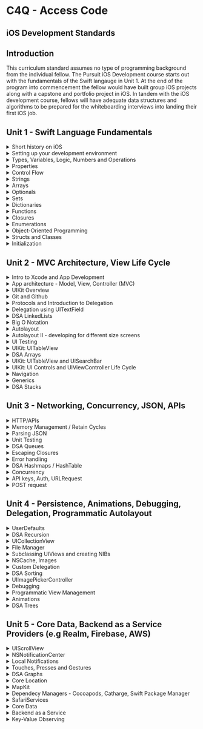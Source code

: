 # C4Q - Access Code 
## iOS Development Standards 

## Introduction 

This curriculum standard assumes no type of programming background from the individual fellow. The Pursuit iOS Development course starts out with the fundamentals of the Swift langauge in Unit 1. At the end of the program into commencement the fellow would have built group iOS projects along with a capstone and portfolio project in iOS. In tandem with the iOS development course, fellows will have adequate data structures and algorithms to be prepared for the whiteboarding interviews into landing their first iOS job.  

## Unit 1  - Swift Language Fundamentals

<details>
<summary>Short history on iOS</summary>
<p>In this course we will be building iOS apps using the Swift programming language. Prior to Swift being introduced by Apple in 2014, Objective-C was the primary language for writing macOS and iOS apps.</p>
<ul>
<li>Brief history about Apple</li>
<li>Brief history about Next</li>
<li>History of the iPhone and the iOS SDK</li> 
<li>Objective-C to Swift evolution</li>
</details>

<details>
<summary>Setting up your development environment</summary>
<p>Tools we use in iOS Development</p>
<ul>
<li>Setting up Xcode</li>
<li>Getting familiar with the Xcode environment </li>
<li>Exposure to some basic Terminal commands</li>
<li>Short introduciton to Github</li>
</ul>  
</details>

<details>
<summary>Types, Variables, Logic, Numbers and Operations</summary>
<p>To understand and differentiate among types of data, define constants and variables, print variables to the console using string interpolation, and to solve basic logic questions. 

To be able to differentiate between number types (e.g Int vs Float), solve problems using integer operations, and apply newly learned information about numbers to conditionals.

Swift provides its own versions of all fundamental C and Objective-C types including the following:
</p>

<ul>
<li>Int</li>
<li>Double and Float</li>
<li>Bool</li>
<li>String</li>
</ul>
</details>

<details>
<summary>Properties</summary>
<p>Understand how properties associate values with a particular class, structure or enumeration. Create and use stored properties. Create and use computed properties. Know the following: </p>
<ul>
<li>Stored Properties</li> 
<li>Lazy Stored Property</li> 
<li>Computed Properties: setter and getter</li>
<li>Read-Only Computed Properties</li>
<li>Property Observers: willSet, didSet</li>
<li>Type Properties</li>
</details>

<details>
<summary>Control Flow</summary>
<p>To understand and determine types of loops and how to use them.</p>
<ul>
<li>for-in</li>
<li>while</li>
<li>repeat-while</li>
<li>if-else</li>
<li>switch</li>
</details>

<details>
<summary>Strings</summary>
<p>To be able to use the fundamental data type String, by performing operations like concatenation & character printing, and to be able to understand what Unicode is and how to print and manipulate Unicode Characters.

Be able to perform the following operations: 
</p>
<ul> 
<li>Working with Characters</li>
<li>Accessing String elements</li>
<li>Concatenating Strings and Characters</li>
<li>String Interpolation</li>
<li>Comparing Strings</li>
<li>Creating a String from a File or URL</li>
<li>Writing to a File or URL</li>
</ul>
</details>

<details>
<summary>Arrays</summary>
<p>To understand the Array data structure. Know that Arrays stores values of the same type in an ordered list. Understand the following:</p>
<ul>
<li>access and modify arrays</li>
<li>iterate through arrays</li>
<li>use common array methods, append(), remove()</li>
</ul>
</details>

<details>
<summary>Optionals</summary>
<p>To understand the purpose of optionals in validating if there is a value present or not. Learn how to declare, unwrap, bind and chain optionals. To understand how optionals contribute to the writing of idiomatic Swift.</p>
<ul>
<li>nil</li>
<li>Force Unwrapping</li>
<li>Optional Binding</li>
<li>Implicitly Unwrapped Optionals</li>
</ul>
</details>

<details>
<summary>Sets</summary>
<p>Understand the difference between and Array and Set. Sets stores distinct values of the same type in a collection with no defined ordering. A Set also ensures that an item is unique in the Set.</p>
</details>

<details>
<summary>Dictionaries</summary>
<p>Declare and use Dictionaries. Understand common uses of Dictionaries. Contrast and compare Dictionaries with Arrays. Understand that a dictionary stores assoications between keys of the same type and values of the same type in a collections with no defining ordering.</p>
</details>

<details>
<summary>Functions</summary>
<p>Understand how functions enable us to call a block of reusable code. Define and call functions. Understand the components of a function signature.</p> 
</details>

<details>
<summary>Closures</summary>
<p>To understand the purpose of using closures. Recognize that a function is a type of closure. Understand closure syntax. Solve problems by using functions that take a closure as an argument. Understand that closures can capture and store references to any constants and variables from the context in which they are defined.</p>
</details>

<details>
<summary>Enumerations</summary>
Understand the usefulness of using enumerations to group common types for a group of related values. Create enumerations with different types of raw and associated values.</p>
</details>

<details>
<summary>Object-Oriented Programming</summary>
<p>Understand the principles of Object Oriented Programming.</p>
<ul>
<li>encapsulation</li>
<li>polymorphism</li>
<li>inheritance</li>
</ul>
</details>

<details>
<summary>Structs and Classes</summary>
<p>Understand the difference between structs and classes. Create and initialize structs and classes. Understand when to use a struct or a class. Understand that structs are value types and classes are reference types.</p>
</details>

<details>
<summary>Initialization</summary>
<p>Understand the process the initialization does in preparing an instance of a class, structure or enumeration for use.</p>
<ul>
<li>Customizing Initialization</li>
<li>Default Initializers</li>
<li>Class Inheritance and Initialization</li>
<li>Required Initializers</li>
</ul>
</details>

## Unit 2 - MVC Architecture, View Life Cycle

<details>
<summary>Intro to Xcode and App Development</summary>
<p>At the end of this lesson the fellow will be able to navigate Xcode and now the following: </p> 
<ul>
<li>Project Navigator</li>
<li>Debug area</li>
<li>Assistant editor</li>
<li>Version editor</li>
</ul> 
</details>

<details>
<summary>App architecture - Model, View, Controller (MVC)</summary>
<p>Understand how to use MVC pattern to design an iOS app. Understand that MVC is a very common app architecture but there are other options used by the industry, e.g MVVM. MVC is heavily used by Apple.

Components of MVC: 
</p>

<ul>
<li>Model: the data needed by your app</li>
<li>View: visual aspects of the user interface</li>
<li>Controller: the messenger (glue) between the views and the models</li>
</ul>
</details>

<details>
<summary>UIKit Overview</summary>
<p>Understand that UIKit provides the graphical, event-driven user interface for iOS apps</p>
<ul>
<li>App development with UIKit</li>
<li>App Structure</li>
<li>User Interface: Views, Controls, View Controllers, View Layout, Animations, Haptics, Windows, Screens</li>
<li>User Interactions: Touches, Press, Gestures, Drag and Drop, Focus Interactions, Peek and Pop, Keyboards and Menus, Accessibility</li>
<li>Graphics, Drawing and Printing</li>
<li>Text</li>
</ul>
</details>

<details>
<summary>Git and Github</summary>
<p>Know the importance of using version control. Know how to create a git repository and execute basic git commands</p>
<ul>
<li>git init</li>
<li>git add <filename></li>
<li>git status</li>
<li>git push</li>
<li>git pull</li>
<li>git branch -a</li>
<li>git branch checkout <new-branch-name></li>
</ul> 
</details>

<details>
<summary>Protocols and Introduction to Delegation</summary>
<p>Introduction to the Protocol and the Delegation pattern in iOS. Use built in iOS Controls to explore Delegation.</p>
</details>

<details>
<summary>Delegation using UITextField</summary>
<p>Understand how to implement conformance to a Delegate</p>
</details>

<details>
<summary>DSA LinkedLists</summary>
<p>Be able to explain a LinkedList data structure and its runtime. Common operations: </p>
<ul>
<li>Access an element</li>
<ul>
<li>Runtime: O(n)</li>
</ul>
<li>Insert an element</li>
<ul>
<li>Runtime: O(1)</li>
</ul>
<li>Search for an element</li>
<ul>
<li>Runtime: O(n)</li>
</ul>
<li>Delete an element</li>
<ul>
<li>Runtime: O(1)</li>
</ul>
</ul>
</details>

<details>
<summary>Big O Notation</summary>
<p>Understand how Big O Notation is used to measure performance of an algorithm</p>
<ul>
<li>Constant: O(1)</li>
<li>Linear time: O(n)</li>
<li>Quadratic time: O(n^2)</li>
</ul>
<p>Other time complexities</p>
<ul>
<li>Logarithmic: O(log(n))</li>
<li>Linearithmic: O(n * log(n))</li>
<li>Exponential: O(2*n)</li>
<li>Factorial: O(n!)</li>
</ul>
</details>

<details>
<summary>Autolayout</summary>
<p>Understand the benefits of using Autolayout to layout the app's user interface. Common time complexities: </p>
</details>

<details>
<summary>Autolayout II - developing for different size screens</summary>
<p>Layout views to support all iOS devices including iPad</p>
</details>

<details>
<summary>UI Testing</summary>
<p>To know how to test an iOS app's user interface for expected behavior</p>
<ul>
<li>UI Element Queries</li>
<li>UI Elements</li>
<li>Application lifecycle</li>
<li>Screenshots</li>
<li>Device simulation</li>
</ul>
</details>

<details>
<summary>UIKit: UITableView</summary>
<p>Use UITableViews to display the data for your app arranged in rows. Be able to do the following: </p>
<ul>
<li>Provide the Table View data</li>
<li>Customize the Table View behavior</li>
<li>Configure the Table View</li>
<li>Creating Table View Cells</li> 
<li>Accessing Header and Footer Views</li>
<li>Accessing Cells and Sections</li> 
<li>Modifying Rows and Sections</li>
<li>Prefetching data</li>
</ul>
</details>

<details>
<summary>DSA Arrays</summary>
<p>Know the fundamental use of the Array data structure and its runtime.</p>
<ul>
<li>Access an element</li>
<ul>
<li>Runtime: O(1)</li>
</ul>
<li>Insert an element</li>
<ul>
<li>Runtime: O(n)</li>
</ul>
<li>Search for an element</li>
<ul>
<li>Runtime: O(n)</li>
</ul>
<li>Delete an element</li>
<ul>
<li>Runtime: O(n)</li>
</ul>
</ul>
<p>Common Multi-Dimensional Arrays</p>
<ul>
<li>Game boards: chess, checkers, bingo, sudoku...</li>
<li>Maps eg. lat, lon</li>
<li>Images (describing the x and y position of a point in the image)</li>
<li>Spreadsheets (uses rows and columns)</li>
<li>3D Animations</li>
</ul>
</details>

<details>
<summary>UIKit: UITableView and UISearchBar</summary>
<p>Integrate a UITableView with a UISearchBar to filter data in your app</p>
</details>

<details>
<summary>UIKit: UI Controls and UIViewController Life Cycle</summary>
<p>Know the UIViewController Life cycle: </p>
<ul>
<li>viewWillAppear</li>
<li>viewDidLoad</li>
<li>viewDidAppear</li>
<li>viewWillDisappear</li>
<li>viewDidDisappear</li>
</ul>
<p>Be familiar with the usage of the following UI Controls</p>
<ul>
<li>UIButton</li>
<li>UIDataPicker</li>
<li>UIPageControl</li>
<li>UISegmentedControl</li>
<li>UISlider</li>
<li>UIStepper</li>
<li>UISwitch</li>
</ul>
</details>

<details>
<summary>Navigation</summary>
<p>Be familiar with the various styles of navigation within an app.</p>
<ul>
<li>Hierarchical Navigation e.g Settings and Mail</li>
<li>Flat Navigation e.g the Music and App Store apps</li>
<li>Content-Driven or Experience-Driven Navigation e.g. games, books and other immersive apps</li>
</ul>
<p>Classes used for Navigation: </p>
<ul>
<li>UINavigationController</li>
<li>UITabBarController</li>
<li>UIPageViewController</li>
</ul>
</details>

<details>
<summary>Generics</summary>
<p>The importance of using Generics in making your objects more flexible for any type. Understand the problems Generics sort of to solve.</p>
<ul>
<li>Generic Functions</li>
<li>Generic Types</li>
<li>Extending a Generic Type</li>
<li>Associated Types</li>
</ul>
</details>

<details>
<summary>DSA Stacks</summary>
<p>Understand the use case and Stack data structure along with the runtime for various operations.</p>
<ul>
<li>Access an element</li>
<ul>
<li>Runtime: O(n)</li>
</ul>
<li>Insert an element</li>
<ul>
<li>Runtime: O(1)</li>
</ul>
<li>Search for an element</li>
<ul>
<li>Runtime: O(n)</li>
</ul>
<li>Delete an element</li>
<ul>
<li>Runtime: O(1)</li>
</ul>
</ul>
</details>


## Unit 3 - Networking, Concurrency, JSON, APIs

<details>
<summary>HTTP/APIs</summary>
<p>Here fellows will start making requests to the internet and web APIs. Fellows should have a basic understanding of how the internet works. The basic understanding concepts includes: </p>
<ul>
<li>Understand how the internet works</li>
<li>Know the following HTTP verbs: POST, GET, PUT, DELETE</li>
<li>Be familiar with response status codes: 100 -> 500</li>
<li>Understand what is a RESTFul API</li>
<li>Know how to use URLSession along with URLRequest to make requests to external web APIs</li>
</details>

<details>
<summary>Memory Management / Retain Cycles</summary>
<p>Understand how to break strong references in your code. Understand there are cases that ARC does not handle all the memory management of your app's needs</p>
</details>

<details>
<summary>Parsing JSON</summary>
<p>JSON is the popular format in which response data is retrieved from web request. Fellows will be exposed to the JSON format and perform various HTTP request to get back JSON data. </p>
<ul>
<li>Use JSONDecoder / JSONEncoder along with Codable to parse JSON data</li>
</ul>
</details>

<details>
<summary>Unit Testing</summary>
<p>Understand the importance of writing unit tests. Be familiar with XCTest.</p>
<ul>
<li>Test cases and Test methods</li>
<li>Test Assertions</li>
<li>Asynchronous Tests</li>
</details>

<details>
<summary>DSA Queues</summary>
<p>Understand the use cases and the Queue data structure.</p>
<p>Performance: </p>
<ul>
<li>Access an element</li>
<ul>
<li>Runtime: O(n)</li>
</ul>
<li>Insert an element</li>
<ul>
<li>Runtime: O(1)</li>
</ul>
<li>Search for an element</li>
<ul>
<li>Runtime: O(n)</li>
</ul>
<li>Delete an element</li>
<ul>
<li>Runtime: O(1)</li>
</ul>
</ul>
</details>

<details>
<summary>Escaping Closures</summary>
<p>Know why some clousures need to be marked escaping when passed as arguments. Most used examples of escaping closures happen when doing asynchronous network calls</p>
</details>

<details>
<summary>Error handling</summary>
<p>Know how to process, respond and recover from error conditions in your program.</p>
<ul>
<li>Propagating errors using throwing functions</li>
<li>Handling errors using do-catch</li>
<li>converting errors to optional values</li>
</details>

<details>
<summary>DSA Hashmaps / HashTable</summary>
<p>Understand the use cases of a HashMap and its runtime.</p>
<p>Performance: </p>
<ul>
<li>Access an element</li>
<ul>
<li>n/a</li>
</ul>
<li>Insert an element</li>
<ul>
<li>Runtime: O(n)</li>
</ul>
<li>Search for an element</li>
<ul>
<li>Runtime: O(n)</li>
</ul>
<li>Delete an element</li>
<ul>
<li>Runtime: O(n)</li>
</ul>
</ul>
</details>

<details>
<summary>Concurrency</summary>
<p>Know how concurrency is used on iOS to deliver an optimal experience for the user. Know the following terminalogy:</p>
<ul>
<li>Thread</li>
<li>Concurrent Operation</li>
<li>Task</li>
<li>Dispatch Queue</li>
<li>Grand Central Dispatch</li>
<li>Main Thread</li>
<li>Mutex</li>
<li>Program</li>
<li>Process</li>
<li>Run Loop</li>
<li>Semaphore</li>
<li>Task</li>
</details> 

<details>
<summary>API keys, Auth, URLRequest</summary>
<p>Know how to manage API keys and keeping them safe. Know Oauth 2.0 specs and why it's important in the authentication process</p>
</details>

<details>
<summary>POST request</summary>
<p>Be able to use URLRequest and URLSession to make a POST request to a Web API</p> 
</details>


## Unit 4 - Persistence, Animations, Debugging, Delegation, Programmatic Autolayout

<details>
<summary>UserDefaults</summary>
<p>Understand the UserDefaults is way to save / persist simple objects and not complex data sets.</p> 
</details>

<details>
<summary>DSA Recursion</summary>
<p>Understand how a function can call itself and deliver powerful solutions in problem solving</p>
<p>Be familiar with the fundamentals of a recursive function: </p>
<ul>
<li>A recursive call</li>
<li>A base case</li>
</ul> 
</details>

<details>
<summary>UICollectionView</summary>
<p>Understand how to use and customize UICollectionView and UICollectionViewFlowLayout</p>
</details>

<details>
<summary>File Manager</summary>
<p>Understand how to use FileManager and its role as the gateway to accessing the contents fo the file system. Know how to perform the following tasks using the FileManager:</p>
<ul>
<li>Accessing user directories</li>
<li>Location system directories, e.g the documents directory to save app data</li>
<li>Discovery directory contents</li>
<li>Creating and deleting items</li> 
<li>Moving and copying items</li> 
</ul>
</details>

<details>
<summary>Subclassing UIViews and creating NIBs</summary>
<p>Understand how to customizing UIView to deliver unique user interfaces.</p> 
<ul>
<li>Subclass UIView</li>
<li>Create and use NIBs</li> 
<li>Override drawRect for custom drawing of Views</li> 
</ul> 
</details>

<details>
<summary>NSCache, Images</summary>
<p>Know how to implement NSCache to deliver your own customize caching persistence for your app's needs. Create a custom wrapper to cache images from an asynchrous network request. Know the difference betwween Dictionary and NSCache.</p>
</details>

<details>
<summary>Custom Delegation</summary>
<p>Now we have seen how iOS implements built-in delegation through UITableView, UISearchBar etc, the fellow will be able to create their own custom delegation on the objects to trigger events. Understand the necessary steps involved in creating a custom protocol. Be able to handle memory managemnt to avoid retain cycles in custom delegates.</p>
</details>

<details>
<summary>DSA Sorting</summary>
<p>Know the various array sorting algorithms and their runtimes</p>
<ul> 
<li>Insertion Sort</li>
<ul>
<li>Runtime: O(n ^ 2)</li>
</ul>
<li>Bubble Sort</li>
<ul>
<li>Runtime: O(n ^ 2)</li>
</ul>
<li>Merge Sort</li>
<ul>
<li>Runtime: O(n log(n))</li>
</ul>
<li>Quicksort</li>
<ul>
<li>Runtime: O(n ^ 2)</li>
</ul>
</ul>
</details>

<details>
<summary>UIImagePickerController</summary>
<p>Be able to use the UIImagePickerController in order to take pictures, recording movies, and choosing items from the user's media library.</p>
</details>

<details>
<summary>Debugging</summary>
<p>Understand the process by which to use debugging tools like breakpoints, instruments in fixing bugs in your app. Understand the following tools and terminology:</p>
<ul>
<li>Using breakpoints</li> 
<li>Symbolicated crash reports vs Unsymbolicated crash reports</li> 
<li>Finding and using crash reports</li>
<li>Managing performance and memory</li> 
</ul>
</details>

<details>
<summary>Programmatic View Management</summary>
<p>Be able to create user interface's without Storyboards</p> 
<ul>
<li>Frame vs Bounds</li> 
<li>NSLayoutConstraint</li> 
<li>NSLayoutAnchor</li> 
<li>Third party libraires e.g SnapKit</li> 
</ul> 
</details>

<details>
<summary>Animations</summary>
<p>To be able to use animations to deliver status, feedback, direct manipulation and help users visulaize the results of their actions. Know content animations: </p> 
<ul>
<li>Property-based animations: create animations by changing the properties of a view</li>
<li>View Controller Transitions: define custom transitions from one view controller to another</li>
</ul>
</details>

<details>
<summary>DSA Trees</summary>
<p>Know and understand the various tree data structures and their runtimes.</p>
<p>Tress: </p>
<ul>
<li>Binary Tree</p>
<li>Full Binary Tree</p>
<li>Complete Binary Tree</p>
<li>Balanced Binary Tree</p>
<li>Degenerate Tree</li>
<li>Binary Search Tree</li>
<li>Min Heap</li>
<li>Max Heap</li>
</ul>
<p>Know the various tree traversals</p> 
<ul>
<li>Breadth First Search</li>
<li>Depth First Search</li>
</ul>
<p>Binary Search Tree runtimes: </p>
<ul>
<li>Average runtime: O(log(n))</li>
<li>Worst runtime: O(n)</li>
</ul>
</details>

## Unit 5 - Core Data, Backend as a Service Providers (e.g Realm, Firebase, AWS) 

<details>
<summary>UIScrollView</summary>
<p>Know how to use this superclass for several UIKit classes including UITableView, UITextView, UICollectionView. Be able to do the following: </p>
<ul>
<li>Managing the content size and offset</li>
<li>Managing the content inset behavior</li> 
<li>Managing the scroll indicator and refresh control</li>
<li>Scrolling to a specific location</li>
<li>Managing the keyboard</li>
<li>Zooming and Panning</li> 
<li>Using UIScrollViewDelegate to respond to messages from the UIScrollView class</li>
</ul>
</details>

<details>
<summary>NSNotificationCenter</summary>
<p>Know how to enable the broadcast of information to registered observers. Be able to perform the following: </p>
<ul>
<li>Adding and removing notification observers</li>
<li>Posting Notifications</li>
<ul>
</details>

<details>
<summary>Local Notifications</summary>
<p>Use local notifications to get the user's attention. You can display an alert, play a sound, or badge your app's icon.</p>
</details>

<details>
<summary>Touches, Presses and Gestures</summary>
<p>Be able to use gesture recognizers to track touches. Be familiar with the following: </p>
<ul> 
<li>Phases of a touch: touch begin, touch moved, touch ended, touch cancelled</li>
<li>UIPress, UIPressesEvent</li>
<li>UIKit Gestures: UILongPressGestureRecognizer, UIPanGestureRecognizer, UIPinchGestureRecognizer....</li>
</ul>
</details>

<details>
<summary>DSA Graphs</summary>
<p>Know the various types of Graphs</p>
<ul>
<li>Directed</li>
<li>Undirected</li>
</ul>
</details>

<details>
<summary>Core Location</summary>
<p>Understand how to use Core Location to obtain the geographic location and orientation of a device. Services provided by Core Location: </p>
<ul>
<li>Geographic location</li> 
<li>Altitude</li>
<li>Orientation</li>
<li>Position relative to a nearby iBeacon<li>
</ul> 
</details>

<details>
<summary>MapKit</summary>
<p>Be able to use the MapKit UI to display call out points of interest, and determine placemark information for map coordinates. Understand how to do the following on a Map: </p>
<ul>
<li>Manipulating the visible portion of the map</li>
<li>Configuring the Map's appearance</li>
<li>Adding overlays to the Map</li>
<li>Displaying the user's location</li>
<li>Specify locations on the map using either geographic coordinates or map-specific points</li>
<li>Place custom content on the map surface using Annotations.</li>
<li>Use MKMapViewDelegate to receive map-related updates</li>
</ul>
</details>

<details>
<summary>Dependecy Managers - Cocoapods, Catharge, Swift Package Manager</summary>
<p>Now that we have been doing quite a bit of iOS development using native iOS frameworks let's take a look at using existing third party libraries. Those libraries are ported into our apps using dependency managers such as the popular Cocoapods</p>
</details>

<details>
<summary>SafariServices</summary>
<p>Be able to use Safari Services framework to integrate Safari behaviors into your iOS app. Understand how to use the following: </p>
<ul>
<li>SFSafariViewController</li>
<li>ASWebAuthenticationSession</li>
</ul>
</details>

<details>
<summary>Core Data</summary>
<p>Be able to manage object graphs and object lifecycle, including persistence using the built-in Core Data stack you get when creating a new app. Be able to do and use the following: </p>
<ul>
<li>Fetch Requests using NSFetchedResultsController</li>
<li><b>Understand the Core Data Stack</b></li>
<ul>
<li>NSPersistentContainer</li>
<li>NSManagedObjectContext</li>
<li>NSPersistenntStoreCoordinator</li>
<li>NSManagedObjectModel</li>
</ul>
</ul>
</details>

<details>
<summary>Backend as a Service</summary>
<p>Get exposure to Backend as a Service using Firebase</p>
<ul>
<li>Be able to create and setup the backend</li>
<li>Perform CRUD funtions on the backend service and manipulate the app's user interface accordingly</li>
</ul> 
<p>Know there are other BaaS providers such as: </p>
<ul>
<li>Realm</li>
<li>AWS</li>
<li>Creating a custom API using MongoDB, Express and Node</li>
</ul>
</details>

<details>
<summary>Key-Value Observing</summary>
<p>Be exposed to and able to use KVO to observe for changes on specified properties of other objects. Be able to perform the following: </p>
<ul>
<li>Registering for observation</li>
<li>Notifying observers of changes</li>
<li>Change notification</li>
</ul>
</details>





